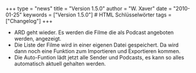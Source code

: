 +++
type = "news"
title = "Version 1.5.0"
author = "W. Xaver"
date = "2010-01-25"
keywords = ["Version 1.5.0"] # HTML Schlüsselwörter
tags = ["Changelog"]
+++

- ARD geht wieder. Es werden die Filme die als Podcast angeboten werden, angezeigt.
- Die Liste der Filme wird in einer eigenen Datei gespeichert. Da wird dann noch eine Funktion zum Importieren und Exportieren kommen.
- Die Auto-Funtion lädt jetzt alle Sender und Podcasts, es kann so alles automatisch aktuell gehalten werden.
<!--more-->
